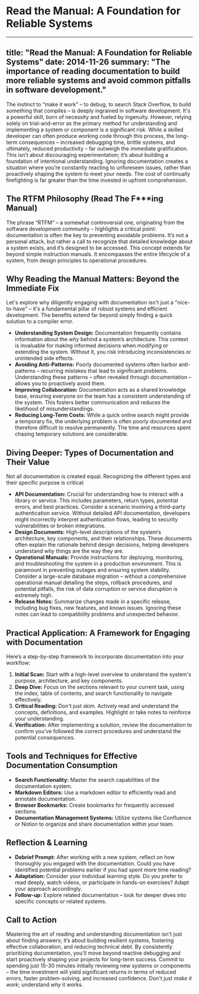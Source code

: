 # Read the Manual: A Foundation for Reliable Systems

---
title: "Read the Manual: A Foundation for Reliable Systems"
date: 2014-11-26
summary: "The importance of reading documentation to build more reliable systems and avoid common pitfalls in software development."
---

The instinct to “make it work” – to debug, to search Stack Overflow, to build something that compiles – is deeply ingrained in software development. It's a powerful skill, born of necessity and fueled by ingenuity. However, relying solely on trial-and-error as the primary method for understanding and implementing a system or component is a significant risk. While a skilled developer can often produce working code through this process, the long-term consequences – increased debugging time, brittle systems, and ultimately, reduced productivity – far outweigh the immediate gratification. This isn’t about discouraging experimentation; it’s about building a foundation of intentional understanding. Ignoring documentation creates a situation where you’re constantly reacting to unforeseen issues, rather than proactively shaping the system to meet your needs. The cost of continually firefighting is far greater than the time invested in upfront comprehension.

## The RTFM Philosophy (Read The F\*\*\*ing Manual)

The phrase “RTFM” – a somewhat controversial one, originating from the software development community – highlights a critical point: documentation is often the key to preventing avoidable problems. It’s not a personal attack, but rather a call to recognize that detailed knowledge about a system exists, and it’s designed to be accessed. This concept extends far beyond simple instruction manuals. It encompasses the entire lifecycle of a system, from design principles to operational procedures.

## Why Reading the Manual Matters: Beyond the Immediate Fix

Let's explore why diligently engaging with documentation isn't just a "nice-to-have" – it's a fundamental pillar of robust systems and efficient development. The benefits extend far beyond simply finding a quick solution to a compiler error.

- **Understanding System Design:** Documentation frequently contains information about the _why_ behind a system’s architecture. This context is invaluable for making informed decisions when modifying or extending the system. Without it, you risk introducing inconsistencies or unintended side effects.
- **Avoiding Anti-Patterns:** Poorly documented systems often harbor anti-patterns – recurring mistakes that lead to significant problems. Understanding these patterns – often revealed through documentation – allows you to proactively avoid them.
- **Improving Collaboration:** Documentation acts as a shared knowledge base, ensuring everyone on the team has a consistent understanding of the system. This fosters better communication and reduces the likelihood of misunderstandings.
- **Reducing Long-Term Costs:** While a quick online search might provide a temporary fix, the underlying problem is often poorly documented and therefore difficult to resolve permanently. The time and resources spent chasing temporary solutions are considerable.

## Diving Deeper: Types of Documentation and Their Value

Not all documentation is created equal. Recognizing the different types and their specific purpose is critical:

- **API Documentation:** Crucial for understanding how to interact with a library or service. This includes parameters, return types, potential errors, and best practices. Consider a scenario involving a third-party authentication service. Without detailed API documentation, developers might incorrectly interpret authentication flows, leading to security vulnerabilities or broken integrations.
- **Design Documents:** High-level descriptions of the system’s architecture, key components, and their relationships. These documents often explain the rationale behind design decisions, helping developers understand _why_ things are the way they are.
- **Operational Manuals:** Provide instructions for deploying, monitoring, and troubleshooting the system in a production environment. This is paramount in preventing outages and ensuring system stability. Consider a large-scale database migration – without a comprehensive operational manual detailing the steps, rollback procedures, and potential pitfalls, the risk of data corruption or service disruption is extremely high.
- **Release Notes:** Summarize changes made in a specific release, including bug fixes, new features, and known issues. Ignoring these notes can lead to compatibility problems and unexpected behavior.

## Practical Application: A Framework for Engaging with Documentation

Here’s a step-by-step framework to incorporate documentation into your workflow:

1.  **Initial Scan:** Start with a high-level overview to understand the system's purpose, architecture, and key components.
2.  **Deep Dive:** Focus on the sections relevant to your current task, using the index, table of contents, and search functionality to navigate effectively.
3.  **Critical Reading:** Don't just skim. Actively read and understand the concepts, definitions, and examples. Highlight or take notes to reinforce your understanding.
4.  **Verification:** After implementing a solution, review the documentation to confirm you’ve followed the correct procedures and understand the potential consequences.

## Tools and Techniques for Effective Documentation Consumption

- **Search Functionality:** Master the search capabilities of the documentation system.
- **Markdown Editors:** Use a markdown editor to efficiently read and annotate documentation.
- **Browser Bookmarks:** Create bookmarks for frequently accessed sections.
- **Documentation Management Systems:** Utilize systems like Confluence or Notion to organize and share documentation within your team.

## Reflection & Learning

- **Debrief Prompt:** After working with a new system, reflect on how thoroughly you engaged with the documentation. Could you have identified potential problems earlier if you had spent more time reading?
- **Adaptation:** Consider your individual learning style. Do you prefer to read deeply, watch videos, or participate in hands-on exercises? Adapt your approach accordingly.
- **Follow-up:** Explore related documentation – look for deeper dives into specific concepts or related systems.

## Call to Action

Mastering the art of reading and understanding documentation isn't just about finding answers; it’s about building resilient systems, fostering effective collaboration, and reducing technical debt. By consistently prioritizing documentation, you'll move beyond reactive debugging and start proactively shaping your projects for long-term success. Commit to spending just 15-30 minutes initially reviewing new systems or components – the time investment will yield significant returns in terms of reduced errors, faster problem-solving, and increased confidence. Don't just _make it work_; understand _why_ it works.
